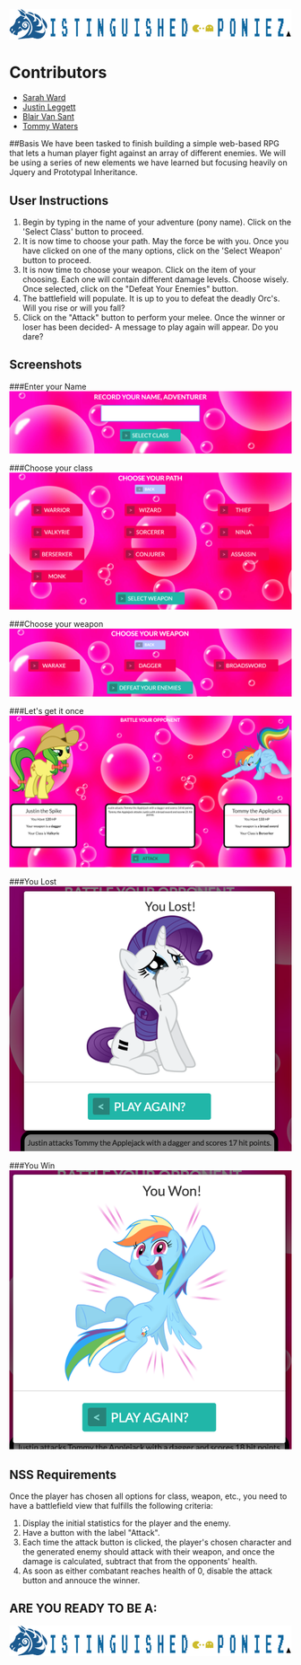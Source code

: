 ![logo](img/dispony1.png)

# Contributors
* [Sarah Ward](https://github.com/sward42)
* [Justin Leggett](https://github.com/justinal64)
* [Blair Van Sant](https://github.com/blairvansant)
* [Tommy Waters](https://github.com/thomaswaters05)

##Basis
We have been tasked to finish building a simple web-based RPG that lets a human player fight against an array of different enemies. We will be using a series of new elements we have learned but focusing heavily on Jquery and Prototypal Inheritance.

## User Instructions

1. Begin by typing in the name of your adventure (pony name). Click on the 'Select Class' button to proceed.
1. It is now time to choose your path. May the force be with you. Once you have clicked on one of the many options, click on the 'Select Weapon' button to proceed.
1. It is now time to choose your weapon. Click on the item of your choosing. Each one will contain different damage levels. Choose wisely. Once selected, click on the "Defeat Your Enemies" button.
1. The battlefield will populate. It is up to you to defeat the deadly Orc's. Will you rise or will you fall?
1. Click on the "Attack" button to perform your melee. Once the winner or loser has been decided- A message to play again will appear. Do you dare?

## Screenshots
###Enter your Name
![Entername](img/Entername.png)

###Choose your class
![Chooseclass](img/Chooseclass.png)

###Choose your weapon
![Chooseweapon](img/Chooseweapon.png)

###Let's get it once
![Battlepage](img/Battlepage.png)

###You Lost
![YouLost](img/Youlost.png)

###You Win
![Youwin](img/Youwin.png)

## NSS Requirements

Once the player has chosen all options for class, weapon, etc., you need to have a battlefield view that fulfills the following criteria:

1. Display the initial statistics for the player and the enemy.
1. Have a button with the label "Attack".
1. Each time the attack button is clicked, the player's chosen character and the generated enemy should attack with their weapon, and once the damage is calculated, subtract that from the opponents' health.
1. As soon as either combatant reaches health of 0, disable the attack button and annouce the winner.

## ARE YOU READY TO BE A:
![logo](img/dispony1.png)




